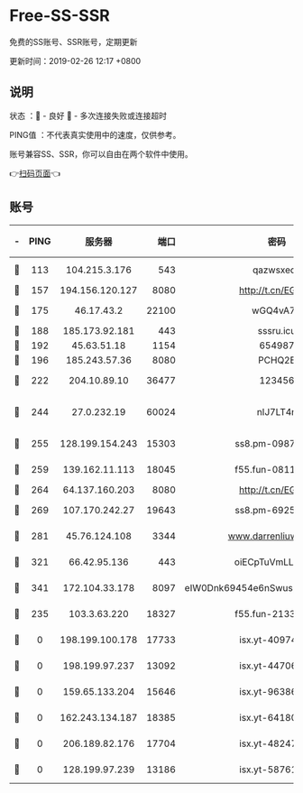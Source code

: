 # Free-SS-SSR

免费的SS账号、SSR账号，定期更新

更新时间：2019-02-26 12:17 +0800

## 说明

状态     ：🙂 - 良好 🙁 - 多次连接失败或连接超时

PING值   ：不代表真实使用中的速度，仅供参考。

账号兼容SS、SSR，你可以自由在两个软件中使用。

👉[扫码页面](https://liesauer.github.io/free-ss-ssr.github.io/)👈

## 账号

|-|PING|服务器|端口|密码|加密方式|区域|
|:----:|:----:|:-----:|-----:|:----:|:----:|:----:|
|🙂|113|104.215.3.176|543|qazwsxedc|aes-256-gcm|JP|
|🙂|157|194.156.120.127|8080|http://t.cn/EGJIyrl|rc4-md5|RU|
|🙂|175|46.17.43.2|22100|wGQ4vA7D|aes-256-gcm|RU|
|🙂|188|185.173.92.181|443|sssru.icu|rc4-md5|RU|
|🙂|192|45.63.51.18|1154|654987|chacha20|US|
|🙂|196|185.243.57.36|8080|PCHQ2E|rc4-md5|US|
|🙂|222|204.10.89.10|36477|123456|aes-256-cfb|US|
|🙂|244|27.0.232.19|60024|nIJ7LT4n|xchacha20-ietf-poly1305|HK|
|🙂|255|128.199.154.243|15303|ss8.pm-09872872|aes-256-cfb|SG|
|🙂|259|139.162.11.113|18045|f55.fun-08116553|aes-256-cfb|SG|
|🙂|264|64.137.160.203|8080|http://t.cn/EGJIyrl|rc4-md5|CA|
|🙂|269|107.170.242.27|19643|ss8.pm-69252395|aes-256-cfb|US|
|🙂|281|45.76.124.108|3344|www.darrenliuwei.com|aes-256-cfb|AU|
|🙂|321|66.42.95.136|443|oiECpTuVmLLxk4Ts|aes-256-cfb|US|
|🙂|341|172.104.33.178|8097|eIW0Dnk69454e6nSwuspv9DmS201tQ0D|aes-256-cfb|SG|
|🙂|235|103.3.63.220|18327|f55.fun-21337727|aes-256-cfb|SG|
|🙁|0|198.199.100.178|17733|isx.yt-40974898|aes-256-cfb|US|
|🙁|0|198.199.97.237|13092|isx.yt-44706124|aes-256-cfb|US|
|🙁|0|159.65.133.204|15646|isx.yt-96386254|aes-256-cfb|SG|
|🙁|0|162.243.134.187|18385|isx.yt-64180950|aes-256-cfb|US|
|🙁|0|206.189.82.176|17704|isx.yt-48247850|aes-256-cfb|SG|
|🙁|0|128.199.97.239|13186|isx.yt-58761687|aes-256-cfb|SG|
